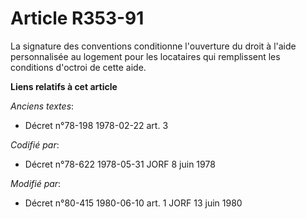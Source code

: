 # Article R353-91

La signature des conventions conditionne l'ouverture du droit à l'aide personnalisée au logement pour les locataires qui
remplissent les conditions d'octroi de cette aide.

**Liens relatifs à cet article**

_Anciens textes_:

  - Décret n°78-198 1978-02-22 art. 3

_Codifié par_:

  - Décret n°78-622 1978-05-31 JORF 8 juin 1978

_Modifié par_:

  - Décret n°80-415 1980-06-10 art. 1 JORF 13 juin 1980
